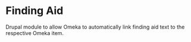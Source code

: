 # Finding Aid

Drupal module to allow Omeka to automatically link finding aid text to the respective Omeka item.
